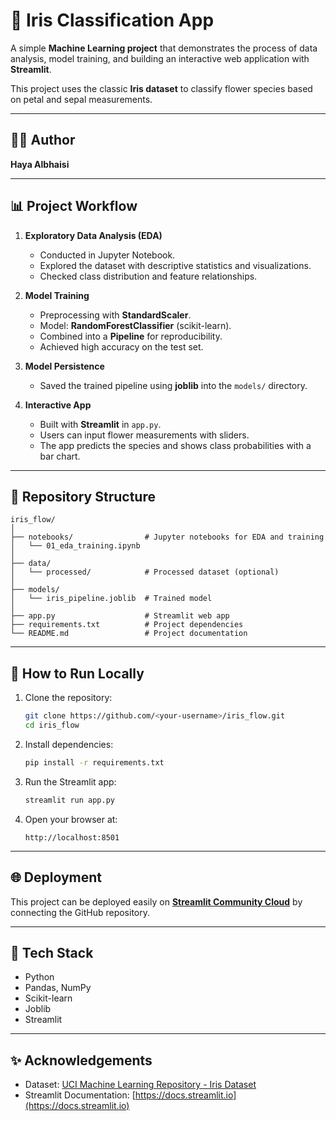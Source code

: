 # 🌸 Iris Classification App

A simple **Machine Learning project** that demonstrates the process of data analysis, model training, and building an interactive web application with **Streamlit**.  

This project uses the classic **Iris dataset** to classify flower species based on petal and sepal measurements.  

---

## 👩‍💻 Author
**Haya Albhaisi**

---

## 📊 Project Workflow
1. **Exploratory Data Analysis (EDA)**  
   - Conducted in Jupyter Notebook.  
   - Explored the dataset with descriptive statistics and visualizations.  
   - Checked class distribution and feature relationships.  

2. **Model Training**  
   - Preprocessing with **StandardScaler**.  
   - Model: **RandomForestClassifier** (scikit-learn).  
   - Combined into a **Pipeline** for reproducibility.  
   - Achieved high accuracy on the test set.  

3. **Model Persistence**  
   - Saved the trained pipeline using **joblib** into the `models/` directory.  

4. **Interactive App**  
   - Built with **Streamlit** in `app.py`.  
   - Users can input flower measurements with sliders.  
   - The app predicts the species and shows class probabilities with a bar chart.  

---

## 📂 Repository Structure
```
iris_flow/
│
├── notebooks/                # Jupyter notebooks for EDA and training
│   └── 01_eda_training.ipynb
│
├── data/
│   └── processed/            # Processed dataset (optional)
│
├── models/
│   └── iris_pipeline.joblib  # Trained model
│
├── app.py                    # Streamlit web app
├── requirements.txt          # Project dependencies
└── README.md                 # Project documentation
```

---

## 🚀 How to Run Locally
1. Clone the repository:
   ```bash
   git clone https://github.com/<your-username>/iris_flow.git
   cd iris_flow
   ```

2. Install dependencies:
   ```bash
   pip install -r requirements.txt
   ```

3. Run the Streamlit app:
   ```bash
   streamlit run app.py
   ```

4. Open your browser at:
   ```
   http://localhost:8501
   ```


---

## 🌐 Deployment
This project can be deployed easily on **[Streamlit Community Cloud](https://streamlit.io/cloud)** by connecting the GitHub repository.

---

## 📌 Tech Stack
- Python  
- Pandas, NumPy  
- Scikit-learn  
- Joblib  
- Streamlit  

---

## ✨ Acknowledgements
- Dataset: [UCI Machine Learning Repository - Iris Dataset](https://archive.ics.uci.edu/ml/datasets/iris)  
- Streamlit Documentation: [https://docs.streamlit.io](https://docs.streamlit.io)
